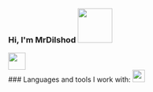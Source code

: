 ### Hi, I'm MrDilshod <img src="https://media3.giphy.com/media/5HyXGsoFzXWPKFx07j/giphy.gif?cid=ecf05e47lpcvoeou2524ik018a6orpsszk5k812pp3oftigv&rid=giphy.gif&ct=s" width="70px"> 
<a href="https://t.me/@DM4035">
  <img src="https://icon2.cleanpng.com/20180816/aso/kisspng-computer-icons-portable-network-graphics-telegram-5b75488cb4aba0.63035540153441294074.jpg" width="35px">
</a>  
<br />
### Languages and tools I work with:
<code><img src="https://w7.pngwing.com/pngs/390/229/png-transparent-logo-html5-brand-design-text-logo-number.png" width="25px"></code>
